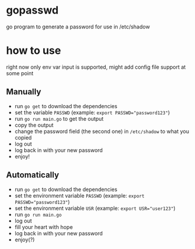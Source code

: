 # gopasswd
go program to generate a password for use in /etc/shadow

# how to use
right now only env var input is supported, might add config file support at some point

## Manually
- run `go get` to download the dependencies
- set the variable `PASSWD` (example: `export PASSWD="password123"`)
- run `go run main.go` to get the output
- copy the output
- change the password field (the second one) in `/etc/shadow` to what you copied
- log out
- log back in with your new password
- enjoy!

## Automatically
- run `go get` to download the dependencies
- set the environment variable `PASSWD` (example: `export PASSWD="password123"`)
- set the environment variable `USR` (example: `export USR="user123"`)
- run `go run main.go`
- log out
- fill your heart with hope
- log back in with your new password
- enjoy(?)
